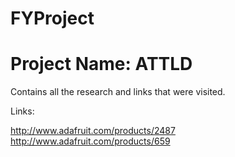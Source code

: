 # FYProject

# Project Name: ATTLD

Contains all the research and links that were visited.

Links:

http://www.adafruit.com/products/2487
http://www.adafruit.com/products/659
